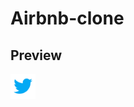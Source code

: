 # Airbnb-clone

## Preview

<a href="http://airbnb-clone-psi-coral.vercel.app/">
  <img align="left" alt="Airbnb-clone" width="auto" height="40px" src="https://github.com/SuvarneshKM/SuvarneshKM/blob/main/icons/icons8-twitter.svg" />
</a>

